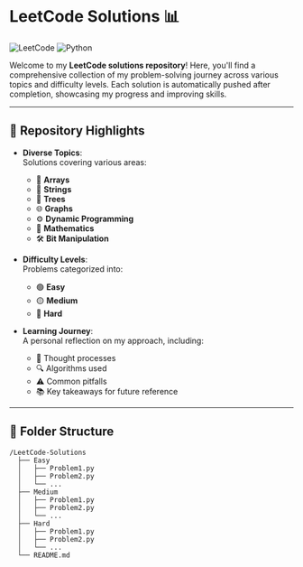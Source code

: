 # LeetCode Solutions 📊

![LeetCode](https://img.shields.io/badge/LeetCode-Solutions-brightgreen) ![Python](https://img.shields.io/badge/Python-3.8-blue)

Welcome to my **LeetCode solutions repository**! Here, you'll find a comprehensive collection of my problem-solving journey across various topics and difficulty levels. Each solution is automatically pushed after completion, showcasing my progress and improving skills.

---

## 🌟 Repository Highlights

- **Diverse Topics**:  
  Solutions covering various areas:
  - 🥇 **Arrays**
  - 🧩 **Strings**
  - 🌳 **Trees**
  - 🌐 **Graphs**
  - ⚙️ **Dynamic Programming**
  - 🧮 **Mathematics**
  - 🛠️ **Bit Manipulation**
  
- **Difficulty Levels**:  
  Problems categorized into:
  - 🟢 **Easy**
  - 🟡 **Medium**
  - 🔴 **Hard**

- **Learning Journey**:  
  A personal reflection on my approach, including:
  - 🧠 Thought processes
  - 🔍 Algorithms used
  - ⚠️ Common pitfalls
  - 📚 Key takeaways for future reference

---

## 📁 Folder Structure

```plaintext
/LeetCode-Solutions
  ├── Easy
  │   ├── Problem1.py
  │   ├── Problem2.py
  │   └── ...
  ├── Medium
  │   ├── Problem1.py
  │   ├── Problem2.py
  │   └── ...
  ├── Hard
  │   ├── Problem1.py
  │   ├── Problem2.py
  │   └── ...
  └── README.md
